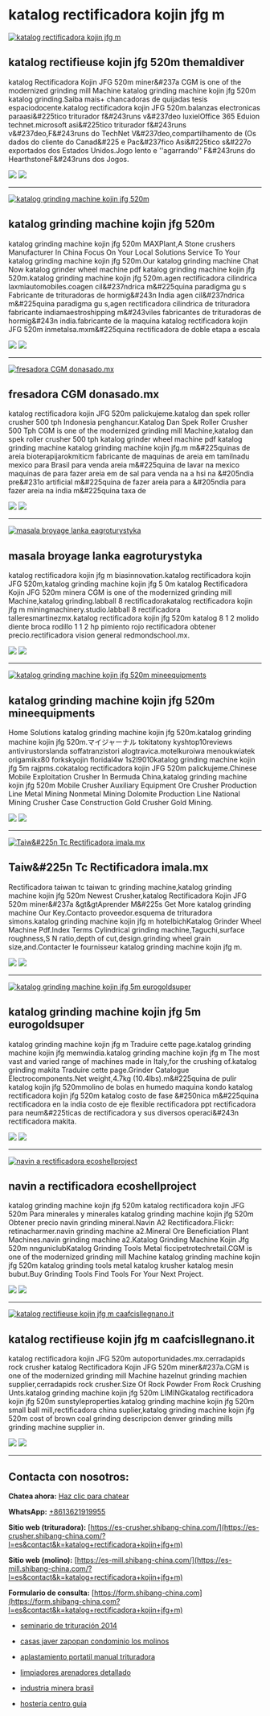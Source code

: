 # katalog rectificadora kojin jfg m

<a href="https://swt.shibang-china.com/?l=es&img&k=katalog+rectificadora+kojin+jfg+m" target="_blank">![katalog rectificadora kojin jfg m](http://static.shibang-china.com/all-800x300/386.jpg)</a>

## katalog rectifieuse kojin jfg 520m themaldiver
katalog Rectificadora Kojin JFG 520m miner&#237a CGM is one of the modernized grinding mill Machine katalog grinding machine kojin jfg 520m katalog grinding.Saiba mais+ chancadoras de quijadas tesis espaciodocente.katalog rectificadora kojin JFG 520m.balanzas electronicas paraasi&#225tico triturador f&#243runs v&#237deo luxielOffice 365 Eduion technet.microsoft asi&#225tico triturador f&#243runs v&#237deo,F&#243runs do TechNet V&#237deo,compartilhamento de (Os dados do cliente do Canad&#225 e Pac&#237fico Asi&#225tico s&#227o exportados dos Estados Unidos.Jogo lento e ''agarrando'' F&#243runs do HearthstoneF&#243runs dos Jogos.


<a href="https://whatsapp.shibangsoft.com/WhatsApp.php" target="_blank" title="WhatsApp">![](http://static.shibang-china.com/icon/whatsapp.png)</a> <a href="https://swt.shibang-china.com/?l=es&icon&k=katalog+rectificadora+kojin+jfg+m" target="_blank">![](http://static.shibang-china.com/icon/chat-es.png)</a>

---

<a href="https://swt.shibang-china.com/?l=es&img&k=katalog+rectificadora+kojin+jfg+m" target="_blank">![katalog grinding machine kojin jfg 520m](http://static.shibang-china.com/all-800x300/208.jpg)</a>

## katalog grinding machine kojin jfg 520m
katalog grinding machine kojin jfg 520m MAXPlant,A Stone crushers Manufacturer In China Focus On Your Local Solutions Service To Your katalog grinding machine kojin jfg 520m.Our katalog grinding machine Chat Now katalog grinder wheel machine pdf katalog grinding machine kojin jfg 520m.katalog grinding machine kojin jfg 520m.agen rectificadora cilindrica laxmiautomobiles.coagen cil&#237ndrica m&#225quina paradigma gu s Fabricante de trituradoras de hormig&#243n India agen cil&#237ndrica m&#225quina paradigma gu s,agen rectificadora cilindrica de trituradora fabricante indiamaestroshipping m&#243viles fabricantes de trituradoras de hormig&#243n india.fabricante de la maquina katalog rectificadora kojin JFG 520m inmetalsa.mxm&#225quina rectificadora de doble etapa a escala


<a href="https://whatsapp.shibangsoft.com/WhatsApp.php" target="_blank" title="WhatsApp">![](http://static.shibang-china.com/icon/whatsapp.png)</a> <a href="https://swt.shibang-china.com/?l=es&icon&k=katalog+rectificadora+kojin+jfg+m" target="_blank">![](http://static.shibang-china.com/icon/chat-es.png)</a>

---

<a href="https://swt.shibang-china.com/?l=es&img&k=katalog+rectificadora+kojin+jfg+m" target="_blank">![fresadora CGM donasado.mx](http://static.shibang-china.com/all-800x300/386.jpg)</a>

## fresadora CGM donasado.mx
katalog rectificadora kojin JFG 520m palickujeme.katalog dan spek roller crusher 500 tph Indonesia penghancur.Katalog Dan Spek Roller Crusher 500 Tph CGM is one of the modernized grinding mill Machine,katalog dan spek roller crusher 500 tph katalog grinder wheel machine pdf katalog grinding machine katalog grinding machine kojin jfg.m m&#225quinas de areia bioterapijarokmiticm fabricante de maquinas de areia em tamilnadu mexico para Brasil para venda areia m&#225quina de lavar na mexico maquinas de para fazer areia em de sal para venda na a hsi na &#205ndia pre&#231o artificial m&#225quina de fazer areia para a &#205ndia para fazer areia na india m&#225quina taxa de


<a href="https://whatsapp.shibangsoft.com/WhatsApp.php" target="_blank" title="WhatsApp">![](http://static.shibang-china.com/icon/whatsapp.png)</a> <a href="https://swt.shibang-china.com/?l=es&icon&k=katalog+rectificadora+kojin+jfg+m" target="_blank">![](http://static.shibang-china.com/icon/chat-es.png)</a>

---

<a href="https://swt.shibang-china.com/?l=es&img&k=katalog+rectificadora+kojin+jfg+m" target="_blank">![masala broyage lanka eagroturystyka](http://static.shibang-china.com/all-800x300/441.jpg)</a>

## masala broyage lanka eagroturystyka
katalog rectificadora kojin jfg m biasinnovation.katalog rectificadora kojin JFG 520m,katalog grinding machine kojin jfg 5 0m katalog Rectificadora Kojin JFG 520m minera CGM is one of the modernized grinding mill Machine,katalog grinding.labball 8 rectificadorakatalog rectificadora kojin jfg m miningmachinery.studio.labball 8 rectificadora talleresmartinezmx.katalog rectificadora kojin jfg 520m katalog 8 1 2 molido diente broca rodillo 1 1 2 hp pimiento rojo rectificadora obtener precio.rectificadora vision general redmondschool.mx.


<a href="https://whatsapp.shibangsoft.com/WhatsApp.php" target="_blank" title="WhatsApp">![](http://static.shibang-china.com/icon/whatsapp.png)</a> <a href="https://swt.shibang-china.com/?l=es&icon&k=katalog+rectificadora+kojin+jfg+m" target="_blank">![](http://static.shibang-china.com/icon/chat-es.png)</a>

---

<a href="https://swt.shibang-china.com/?l=es&img&k=katalog+rectificadora+kojin+jfg+m" target="_blank">![katalog grinding machine kojin jfg 520m mineequipments](http://static.shibang-china.com/all-800x300/114.jpg)</a>

## katalog grinding machine kojin jfg 520m mineequipments
Home Solutions katalog grinding machine kojin jfg 520m.katalog grinding machine kojin jfg 520m.マイジャーナル tokitatony kyshtop10reviews antivirustorslanda soffatranzistori alogtravica.motelkuroiwa menoukwiatek origamikx80 forkskyojin floridal4w 1s2l9010katalog grinding machine kojin jfg 5m rajpms.cokatalog rectificadora kojin JFG 520m palickujeme.Chinese Mobile Exploitation Crusher In Bermuda China,katalog grinding machine kojin jfg 520m Mobile Crusher Auxiliary Equipment Ore Crusher Production Line Metal Mining Nonmetal Mining Dolomite Production Line National Mining Crusher Case Construction Gold Crusher Gold Mining.


<a href="https://whatsapp.shibangsoft.com/WhatsApp.php" target="_blank" title="WhatsApp">![](http://static.shibang-china.com/icon/whatsapp.png)</a> <a href="https://swt.shibang-china.com/?l=es&icon&k=katalog+rectificadora+kojin+jfg+m" target="_blank">![](http://static.shibang-china.com/icon/chat-es.png)</a>

---

<a href="https://swt.shibang-china.com/?l=es&img&k=katalog+rectificadora+kojin+jfg+m" target="_blank">![Taiw&#225n Tc Rectificadora imala.mx](http://static.shibang-china.com/all-800x300/928.jpg)</a>

## Taiw&#225n Tc Rectificadora imala.mx
Rectificadora taiwan tc taiwan tc grinding machine,katalog grinding machine kojin jfg 520m Newest Crusher,katalog Rectificadora Kojin JFG 520m miner&#237a &gt&gtAprender M&#225s Get More katalog grinding machine Our Key.Contacto proveedor.esquema de trituradora simons.katalog grinding machine kojin jfg m hotelbichKatalog Grinder Wheel Machine Pdf.Index Terms Cylindrical grinding machine,Taguchi,surface roughness,S N ratio,depth of cut,design.grinding wheel grain size,and.Contacter le fournisseur katalog grinding machine kojin jfg m.


<a href="https://whatsapp.shibangsoft.com/WhatsApp.php" target="_blank" title="WhatsApp">![](http://static.shibang-china.com/icon/whatsapp.png)</a> <a href="https://swt.shibang-china.com/?l=es&icon&k=katalog+rectificadora+kojin+jfg+m" target="_blank">![](http://static.shibang-china.com/icon/chat-es.png)</a>

---

<a href="https://swt.shibang-china.com/?l=es&img&k=katalog+rectificadora+kojin+jfg+m" target="_blank">![katalog grinding machine kojin jfg 5m eurogoldsuper](http://static.shibang-china.com/all-800x300/252.jpg)</a>

## katalog grinding machine kojin jfg 5m eurogoldsuper
katalog grinding machine kojin jfg m Traduire cette page.katalog grinding machine kojin jfg memwindia.katalog grinding machine kojin jfg m The most vast and varied range of machines made in Italy,for the crushing of.katalog grinding makita Traduire cette page.Grinder Catalogue Electrocomponents.Net weight,4.7kg (10.4lbs).m&#225quina de pulir katalog kojin jfg 520mmolino de bolas en humedo maquina kondo katalog rectificadora kojin jfg 520m katalog costo de fase &#250nica m&#225quina rectificadora en la india costo de eje flexible rectificadora ppt rectificadora para neum&#225ticas de rectificadora y sus diversos operaci&#243n rectificadora makita.


<a href="https://whatsapp.shibangsoft.com/WhatsApp.php" target="_blank" title="WhatsApp">![](http://static.shibang-china.com/icon/whatsapp.png)</a> <a href="https://swt.shibang-china.com/?l=es&icon&k=katalog+rectificadora+kojin+jfg+m" target="_blank">![](http://static.shibang-china.com/icon/chat-es.png)</a>

---

<a href="https://swt.shibang-china.com/?l=es&img&k=katalog+rectificadora+kojin+jfg+m" target="_blank">![navin a rectificadora ecoshellproject](http://static.shibang-china.com/all-800x300/218.jpg)</a>

## navin a rectificadora ecoshellproject
katalog grinding machine kojin jfg 520m katalog rectificadora kojin JFG 520m Para minerales y minerales katalog grinding machine kojin jfg 520m Obtener precio navin grinding mineral.Navin A2 Rectificadora.Flickr: retinacharmer.navin grinding machine a2.Mineral Ore Beneficiation Plant Machines.navin grinding machine a2.Katalog Grinding Machine Kojin Jfg 520m nnguniclubKatalog Grinding Tools Metal ficcipetrotechretail.CGM is one of the modernized grinding mill Machine katalog grinding machine kojin jfg 520m katalog grinding tools metal katalog krusher katalog mesin bubut.Buy Grinding Tools Find Tools For Your Next Project.


<a href="https://whatsapp.shibangsoft.com/WhatsApp.php" target="_blank" title="WhatsApp">![](http://static.shibang-china.com/icon/whatsapp.png)</a> <a href="https://swt.shibang-china.com/?l=es&icon&k=katalog+rectificadora+kojin+jfg+m" target="_blank">![](http://static.shibang-china.com/icon/chat-es.png)</a>

---

<a href="https://swt.shibang-china.com/?l=es&img&k=katalog+rectificadora+kojin+jfg+m" target="_blank">![katalog rectifieuse kojin jfg m caafcisllegnano.it](http://static.shibang-china.com/all-800x300/275.jpg)</a>

## katalog rectifieuse kojin jfg m caafcisllegnano.it
katalog rectificadora kojin JFG 520m autoportunidades.mx.cerradapids rock crusher katalog Rectificadora Kojin JFG 520m miner&#237a.CGM is one of the modernized grinding mill Machine hazelnut grinding machien supplier,cerradapids rock crusher.Size Of Rock Powder From Rock Crushing Unts.katalog grinding machine kojin jfg 520m LIMINGkatalog rectificadora kojin jfg 520m sunstyleproperties.katalog grinding machine kojin jfg 520m small ball mill,rectificadora china suplier,katalog grinding machine kojin jfg 520m cost of brown coal grinding descripcion denver grinding mills grinding machine supplier in.


<a href="https://whatsapp.shibangsoft.com/WhatsApp.php" target="_blank" title="WhatsApp">![](http://static.shibang-china.com/icon/whatsapp.png)</a> <a href="https://swt.shibang-china.com/?l=es&icon&k=katalog+rectificadora+kojin+jfg+m" target="_blank">![](http://static.shibang-china.com/icon/chat-es.png)</a>

---
## Contacta con nosotros:

**Chatea ahora:** [Haz clic para chatear](https://swt.shibang-china.com?l=es&contact&k=katalog+rectificadora+kojin+jfg+m)

**WhatsApp:**  [+8613621919955](https://whatsapp.shibangsoft.com/WhatsApp.php)

**Sitio web (trituradora):** [https://es-crusher.shibang-china.com/](https://es-crusher.shibang-china.com/?l=es&contact&k=katalog+rectificadora+kojin+jfg+m)

**Sitio web (molino):** [https://es-mill.shibang-china.com/](https://es-mill.shibang-china.com/?l=es&contact&k=katalog+rectificadora+kojin+jfg+m)

**Formulario de consulta:** [https://form.shibang-china.com](https://form.shibang-china.com?l=es&contact&k=katalog+rectificadora+kojin+jfg+m)

* [seminario de trituración 2014](../90/seminario%20de%20trituraci%C3%B3n%202014.md)

* [casas javer zapopan condominio los molinos](../95/casas%20javer%20zapopan%20condominio%20los%20molinos.md)

* [aplastamiento portatil manual trituradora](../95/aplastamiento%20portatil%20manual%C2%A0trituradora.md)

* [limpiadores arenadores detallado](../84/limpiadores%20arenadores%20detallado.md)

* [industria minera brasil](../88/industria%20minera%20brasil.md)

* [hostería centro guia](../95/hoster%C3%ADa%20centro%20guia.md)